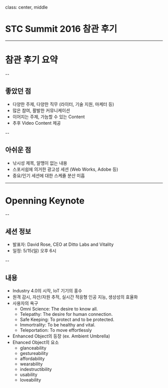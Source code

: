 class: center, middle

# STC Summit 2016 참관 후기

---

# 참관 후기 요약

--

## 좋았던 점
* 다양한 주제, 다양한 직무 (라이터, 기술 지원, 마케터 등)
* 많은 참여, 활발한 커뮤니케이션
* 이어지는 주제, 가늠할 수 있는 Content
* 추후 Video Content 제공

--

## 아쉬운 점
* 낚시성 제목, 알맹이 없는 내용
* 스포서쉽에 의거한 광고성 세션 (Web Works, Adobe 등)
* 중요/인기 세션에 대한 스케쥴 분산 미흡

---

# Openning Keynote

--

## 세션 정보
* 발표자: David Rose, CEO at Ditto Labs and Vitality
* 일정: 5/15(일) 오후 6시
 
--

## 내용
* Industry 4.0의 시작, IoT 기기의 홍수
* 원격 감시, 자산/자원 추적, 실시간 적응형 인공 지능, 생상성의 효율화
* 사용자의 욕구
  * Omni Science: The desire to know all.
  * Telepathy: The desire for human connection.
  * Safe Keeping: To protect and to be protected.
  * Immortrality: To be healthy and vital.
  * Teleportation: To move effortlessly
* Enhanced Object의 등장 (ex. Ambient Umbrella)
* Ehanced Object의 요소
  * glanceability
  * gestureability
  * affordability
  * wearability
  * indestructibility
  * usability
  * loveability
